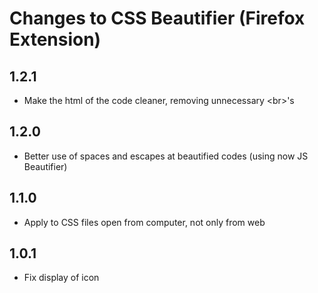 # Changes to CSS Beautifier (Firefox Extension)


## 1.2.1
- Make the html of the code cleaner, removing unnecessary \<br>'s

## 1.2.0
- Better use of spaces and escapes at beautified codes (using now JS Beautifier)

## 1.1.0

- Apply to CSS files open from computer, not only from web

## 1.0.1

- Fix display of icon
